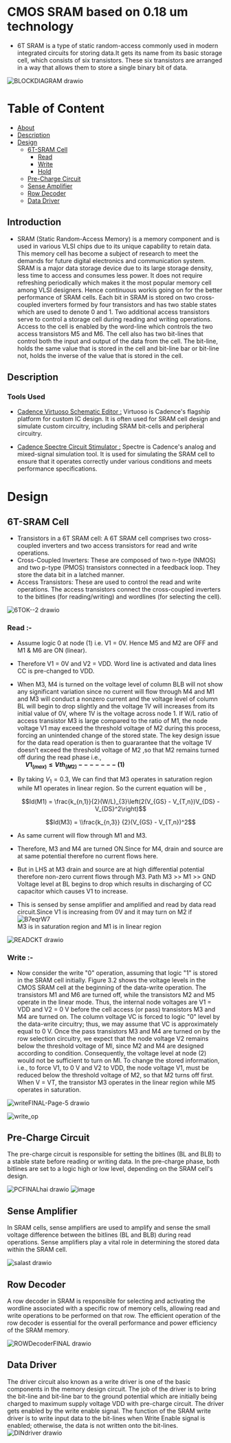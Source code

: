 # CMOS SRAM based on 0.18 um technology
- 6T SRAM is a type of static random-access commonly used in modern integrated circuits for storing data.It gets its name from its basic storage cell, which consists of six transistors. These six transistors are arranged in a way that allows them to store a single binary bit of data.
 
![BLOCKDIAGRAM drawio](https://github.com/Subha175/SRAM/assets/123578848/4871e97e-d4cc-4d6b-a956-184d0272cbde)

# Table of Content
- [About](#About)
- [Description](#Description) 
- [Design](#Design)
  - [6T-SRAM Cell](#6T-SRAM-Cell)
    -  [Read](#Read)
    -  [Write](#Write)
    -  [Hold](#Hold)
  - [Pre-Charge Circuit](#Pre-ChargeCircuit)
  - [Sense Amplifier](#sense-amplifier)
  - [Row Decoder](#Row-Decoder)
  - [Data Driver](#Data-Driver)

## Introduction
- SRAM (Static Random-Access Memory) is a memory component and is used in various VLSI chips due to its unique capability to retain data. This memory cell has become a subject of research to meet the demands for future digital electronics and  communication system. SRAM is a major data storage device due to its large storage density, less time to access and consumes less power. It does not require refreshing periodically which makes it the most popular memory cell among VLSI designers. Hence continuous workis going on for the better performance of SRAM cells. Each bit in SRAM is stored on two cross-coupled inverters formed by four transistors and has two stable states which are used to denote 0 and 1. Two additional access transistors serve to control a storage cell during reading and writing operations. Access to the cell is enabled by the word-line which controls the two access transistors M5 and M6. The cell also has two bit-lines that control both the input and output of the data from the cell. The bit-line, holds the same value that is stored in the cell and bit-line bar or bit-line not, holds the inverse of the value that is stored in the cell.



## Description
### Tools Used
- [Cadence Virtuoso Schematic Editor :](https://www.cadence.com/en_US/home/tools/custom-ic-analog-rf-design/circuit-design/virtuoso-schematic-editor.html) Virtuoso is Cadence's flagship platform for custom IC design. It is often used for SRAM cell design and simulate custom circuitry, including SRAM bit-cells and peripheral circuitry.

- [Cadence Spectre Circuit Stimulator :](https://www.cadence.com/en_US/home/tools/custom-ic-analog-rf-design/circuit-simulation/spectre-fmc-analysis.html?utm_campaign=Custom_Virtuoso_Studio_product_eu_google_search_june_2023&utm_source=google&utm_medium=search&utm_content=cdn_paid_media&utm_content=Circuit_Simulation&s_kwcid=AL!14272!3!662289232220!b!!g!!circuit%20simulation&gad=1&gclid=Cj0KCQjwpompBhDZARIsAFD_Fp8Z-SxLLihhZBFwTmCU69lX0z8FEUvoFW2uLaLdkUzkxbE_Gtb2_GUaAi4xEALw_wcB) Spectre is Cadence's analog and mixed-signal simulation tool. It is used for simulating the SRAM cell to ensure that it operates correctly under various conditions and meets performance specifications.


# Design
## 6T-SRAM Cell
- Transistors in a 6T SRAM cell: A 6T SRAM cell comprises two cross-coupled inverters and two access transistors for read and write operations.
- Cross-Coupled Inverters: These are composed of two n-type (NMOS) and two p-type (PMOS) transistors connected in a feedback loop. They store the data bit in a latched manner.
- Access Transistors: These are used to control the read and write operations. The access transistors connect the cross-coupled inverters to the bitlines (for reading/writing) and wordlines (for selecting the cell).
 

![6TOK--2 drawio](https://github.com/Subha175/SRAM/assets/123578848/31c5b188-7ac6-4825-961f-1a9fd3880c08)
    


### Read :-
- Assume logic 0 at node (1) i.e. V1 = 0V. Hence M5 and M2 are OFF and M1 & M6 are ON (linear).
- Therefore V1 = 0V and V2 = VDD. Word line is activated and data lines CC is pre-changed to VDD.
- When M3, M4 is turned on the voltage level of column BLB will not show any significant variation since no current will flow through M4 and M1 and M3 will conduct a nonzero current and the voltage level of column BL will begin to drop slightly and the voltage 1V will increases from its initial value of 0V, where 1V is the voltage across node 1. If W/L ratio of access transistor M3 is large compared to the ratio of M1, the node voltage V1 may exceed the threshold voltage of M2 during this process, forcing an unintended change of the stored state. The key design issue for the data read operation is then to guararantee that the voltage 1V doesn’t exceed the threshold voltage of M2 ,so that M2 remains turned off during the read phase i.e.,<br>
   &emsp; **$V1_{(max)} \leq Vth_{(M2)}-------(1)$** <br>
- By taking $V_1 = 0.3$, We can find that M3 operates in saturation region while M1 operates in linear region.
  So the current equation will be ,<br>
  
  $$Id(M1) = \frac{k_{n,1}}{2}(W/L)_{3}\left(2(V_{GS} - V_{T,n})V_{DS} -V_{DS}^2\right)$$

  $$Id(M3) = \\frac{k_{n,3}} {2}(V_{GS} - V_{T,n})^2$$

 - As same current will flow through M1 and M3.<br>
 
 
- Therefore, M3 and M4 are turned ON.Since for M4, drain and source are at same potential therefore no current flows here.
- But in LHS at M3 drain and source are at high differential potential therefore non-zero current flows through M3. Path  M3 >> M1 >> GND Voltage level at BL begins to drop which results in discharging of CC capacitor which causes V1 to increase.
- This is sensed by sense amplifier and amplified and read by data read circuit.Since V1 is increasing from 0V and it may turn on M2 if
<br> ![B7eqrW7](https://github.com/Subha175/SRAM/assets/123578848/733df1be-70b5-4e40-9171-3283b8b524a6)
<br> M3 is in saturation region and M1 is in linear region

![READCKT drawio](https://github.com/Subha175/SRAM/assets/123578848/b3f818c9-64ea-49a7-b6b3-6ade26ec437c)

### Write :-
- Now consider the write "0" operation, assuming that logic "1" is stored in the SRAM cell initially. Figure 3.2 shows the voltage levels in the CMOS SRAM cell at the beginning of the data-write operation. The transistors M1 and M6 are turned off, while the transistors M2 and M5 operate in the linear mode. Thus, the internal node voltages are V1 = VDD and V2 = 0 V before the cell access (or pass) transistors M3 and M4 are turned on. The column voltage VC is forced to logic "0" level by the data-write circuitry; thus, we may assume that VC is approximately equal to 0 V. Once the pass transistors M3 and M4 are
turned on by the row selection circuitry, we expect that the node voltage V2 remains below the threshold voltage of Ml, since M2 and M4 are designed according to condition. Consequently, the voltage level at node (2) would not be sufficient to turn on Ml. To change the stored information, i.e., to force V1, to 0 V and V2 to VDD, the node voltage V1, must be reduced below the threshold voltage of M2, so that M2 turns off first. When V = VT, the transistor M3 operates in the linear region while M5 operates in saturation.

![writeFINAL-Page-5 drawio](https://github.com/Subha175/SRAM/assets/123578848/84dfe164-9d63-4681-9f04-017a7bf7eb8b)

![write_op](https://github.com/Subha175/SRAM/assets/123578848/b1138298-ff85-43b1-8c30-e49bc9d672b4)



 

## Pre-Charge Circuit 
The pre-charge circuit is responsible for setting the bitlines (BL and BLB) to a stable state before reading or writing data. In the pre-charge phase, both bitlines are set to a logic high or low level, depending on the SRAM cell's design.

![PCFINALhai drawio](https://github.com/Subha175/SRAM/assets/123578848/ebb70987-8ed4-437c-9bd9-43b1b555a25e)
![image](https://github.com/Subha175/SRAM/assets/123578848/20327be9-6d13-477f-8480-1c54bf670af3)



## Sense Amplifier 
In SRAM cells, sense amplifiers are used to amplify and sense the small voltage difference between the bitlines (BL and BLB) during read operations. Sense amplifiers play a vital role in determining the stored data within the SRAM cell.

![salast drawio](https://github.com/Subha175/SRAM/assets/123578848/3c9fb618-9602-4416-959d-4b3469c3d711)

## Row Decoder 
A row decoder in SRAM is responsible for selecting and activating the wordline associated with a specific row of memory cells, allowing read and write operations to be performed on that row. The efficient operation of the row decoder is essential for the overall performance and power efficiency of the SRAM memory.

![ROWDecoderFINAL drawio](https://github.com/Subha175/SRAM/assets/123578848/447cc346-2ba8-453d-86a6-42cb292a6446)


## Data Driver
The driver circuit also known as a write driver is one of the basic components in the memory design circuit. The job of the driver is to bring the bit-line and bit-line bar to the ground potential which are initially being charged to maximum supply voltage VDD with pre-charge circuit. The driver gets enabled by the write enable signal. The function of the SRAM write driver is to write input data to the bit-lines when Write Enable signal is enabled; otherwise, the data is not written onto the bit-lines.
![DINdriver drawio](https://github.com/Subha175/SRAM/assets/123578848/53c93292-2c81-49f6-ab6f-6db0cc909c57)









  






